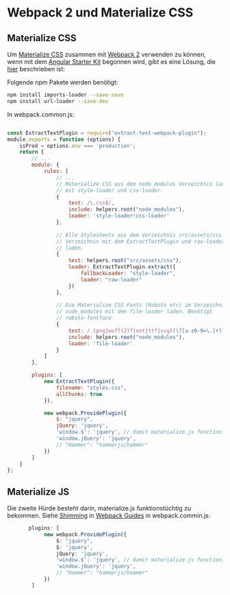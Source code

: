 # Webpack 2 und Materialize CSS

## Materialize CSS
Um [Materialize CSS](http://materializecss.com/) zusammen mit 
[Webpack 2](https://webpack.js.org/) verwenden zu können, wenn mit 
dem [Angular Starter Kit](https://github.com/AngularClass/angular2-webpack-starter) 
begonnen wird, gibt es eine Lösung, die 
[hier](https://github.com/InfomediaLtd/angular2-materialize/issues/2)
beschrieben ist:

Folgende npm Pakete werden benötigt:
```bash
npm install imports-loader --save-save
npm install url-loader --save-dev
```

In webpack.common.js:
```javascript

const ExtractTextPlugin = require("extract-text-webpack-plugin");
module.exports = function (options) {
    isProd = options.env === 'production';
    return {
        // ...
        module: {
            rules: [
                // ...
                // Materialize CSS aus dem node_modules Verzeichnis laden
                // mit style-loader und css-loader.
                {
                    test: /\.css$/,
                    include: helpers.root("node_modules"),
                    loader: 'style-loader!css-loader'
                },
                
                // Alle Stylesheets aus dem Verzeichnis src/assets/css 
                // Verzeichnis mit dem ExtractTextPlugin und raw-loader
                // laden.
                {
                    test: helpers.root("src/assets/css"),
                    loader: ExtractTextPlugin.extract({
                        fallbackLoader: "style-loader",
                        loader: "raw-loader"
                    })
                },
                
                // Die Materialize CSS Fonts (Roboto etc) im Verzeichnis
                // node_modules mit dem file-loader laden. Benötigt 
                // roboto-fontface
                {
                    test: /.(png|woff(2)?|eot|ttf|svg)(\?[a-z0-9=\.]+)?$/,
                    include: helpers.root("node_modules"),
                    loader: 'file-loader'
                }
            ]
        },

        plugins: [
            new ExtractTextPlugin({
                filename: "styles.css",
                allChunks: true
            }),

            new webpack.ProvidePlugin({
                $: "jquery",
                jQuery: 'jquery',
                'window.$': 'jquery', // damit materialize.js functioniert.
                'window.jQuery': 'jquery',
                // "Hammer": "hammerjs/hammer"
            })
        ]
    }
};
```

## Materialize JS

Die zweite Hürde besteht darin, materialize.js funktionstüchtig zu bekommen.
Siehe [Shimming](https://webpack.js.org/guides/shimming/) in 
[Webpack Guides](https://webpack.js.org/guides/)
in webpack.commin.js:
```typescript
       plugins: [
            new webpack.ProvidePlugin({
                $: "jquery",
                $: 'jquery',
                jQuery: 'jquery',
                'window.$': 'jquery', // damit materialize.js functioniert.
                'window.jQuery': 'jquery',
                // "Hammer": "hammerjs/hammer"
            })
        ]
```